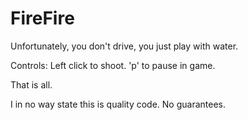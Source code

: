 # FireFire
Unfortunately, you don't drive, you just play with water.

Controls:
Left click to shoot.
'p' to pause in game.

That is all.

I in no way state this is quality code. No guarantees.
